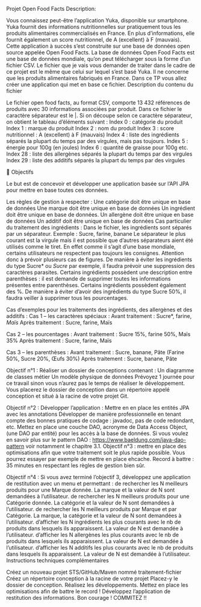 Projet Open Food Facts
Description:

Vous connaissez peut-être l’application Yuka, disponible sur smartphone. Yuka fournit des informations nutritionnelles sur pratiquement tous les produits alimentaires commercialisés en France. En plus d’informations, elle fournit également un score nutritionnel, de A (excellent) à F (mauvais).
Cette application à succès s’est construite sur une base de données open source appelée Open Food Facts. 
La base de données Open Food Facts est une base de données mondiale, qu’on peut télécharger sous la forme d’un fichier CSV. Le fichier que je vais vous demander de traiter dans le cadre de ce projet est le même que celui sur lequel s’est basé Yuka.  Il ne concerne que les produits alimentaires fabriqués en France.
Dans ce TP vous allez créer une application qui met en base ce fichier.
Description du contenu du fichier

Le fichier open food facts, au format CSV, comporte 13 432 références de produits avec 30 informations associées par produit. Dans ce fichier le caractère séparateur est le |. Si on découpe selon ce caractère séparateur, on obtient le tableau d’éléments suivant : 
Index 0 : catégorie du produit
Index 1 : marque du produit
Index 2 : nom du produit
Index 3 : score nutritionnel : A (excellent) à F (mauvais)
Index 4 : liste des ingrédients séparés la plupart du temps par des virgules, mais pas toujours.
Index 5 : énergie pour 100g (en joules)
Index 6 : quantité de graisse pour 100g
etc.
Index 28 : liste des allergènes séparés la plupart du temps par des virgules
Index 29 : liste des additifs séparés la plupart du temps par des virgules


Objectifs

Le but est de concevoir et développer une application basée sur l’API JPA pour mettre en base toutes ces données.

Les règles de gestion à respecter : 
Une catégorie doit être unique en base de données
Une marque doit être unique en base de données
Un ingrédient doit être unique en base de données. 
Un allergène doit être unique en base de données
Un additif doit être unique en base de données
Cas particulier du traitement des ingrédients :	
Dans le fichier, les ingrédients sont séparés par un séparateur. Exemple : Sucre, farine, banane
Le séparateur le plus courant est la virgule mais il est possible que d’autres séparateurs aient été utilisés comme le tiret. En effet comme il s’agit d’une base mondiale, certains utilisateurs ne respectent pas toujours les consignes. Attention donc à prévoir plusieurs cas de figures.
De manière à éviter les ingrédients du type Sucre* ou _Sucre_ par exemple, il faudra prévoir une suppression des caractères parasites. 
Certains ingrédients possèdent une description entre parenthèses : il est demande de supprimer toutes les informations présentes entre parenthèses. 
Certains ingrédients possèdent également des %. De manière à éviter d’avoir des ingrédients du type Sucre 50%, il faudra veiller à supprimer tous les pourcentages.

Cas d’exemples pour les traitements des ingrédients, des allergènes et des additifs : 
Cas 1 – les caractères spéciaux : 
Avant traitement : Sucre*, farine, _Maïs_
Après traitement : Sucre, farine, Maïs

Cas 2 – les pourcentages : 
Avant traitement : Sucre 15%, farine 50%, Maïs 35%
Après traitement : Sucre, farine, Maïs

Cas 3 – les parenthèses : 
Avant traitement : Sucre, banane, Pâte (Farine 50%, Sucre 20%, Œufs 30%)
Après traitement : Sucre, banane, Pâte


Objectif n°1 : Réaliser un dossier de conceptions contenant : 
Un diagramme de classes métier
Un modèle physique de données
Prévoyez 1 journée pour ce travail sinon vous n’aurez pas le temps de réaliser le développement.
Vous placerez le dossier de conception dans un répertoire appelé conception et situé à la racine de votre projet Git.

Objectif n°2 : Développer l’application : 
Mettre en en place les entités JPA avec les annotations
Développer de manière professionnelle en tenant compte des bonnes pratiques de codage : javadoc, pas de code redondant, etc.
Mettez en place une couche DAO, acronyme de Data Access Object, (une DAO par entité) pour les accès à la base de données. 
Si vous voulez en savoir plus sur le pattern DAO : https://www.baeldung.com/java-dao-pattern voir notamment le chapitre 3.1.
Objectif n°3 : mettre en place des optimisations afin que votre traitement soit le plus rapide possible. Vous pourrez essayer par exemple de mettre en place ehcache.
Record à battre : 35 minutes en respectant les règles de gestion bien sûr.

Objectif n°4 : Si vous avez terminé l’objectif 3, développez une application de restitution avec un menu et permettant : 
de rechercher les N meilleurs produits pour une Marque donnée. La marque et la valeur de N sont demandées à l’utilisateur.
de rechercher les N meilleurs produits pour une Catégorie donnée. La catégorie et la valeur de N sont demandées à l’utilisateur.
de rechercher les N meilleurs produits par Marque et par Catégorie. La marque, la catégorie et la valeur de N sont demandées à l’utilisateur.
d’afficher les N ingrédients les plus courants avec le nb de produits dans lesquels ils apparaissent. La valeur de N est demandée à l’utilisateur.
d’afficher les N allergènes les plus courants avec le nb de produits dans lesquels ils apparaissent. La valeur de N est demandée à l’utilisateur.
d’afficher les N additifs les plus courants avec le nb de produits dans lesquels ils apparaissent. La valeur de N est demandée à l’utilisateur.
Instructions techniques complémentaires

Créez un nouveau projet STS/GitHub/Maven nommé traitement-fichier
Créez un répertoire conception à la racine de votre projet
Placez-y le dossier de conception.
Réalisez les développements.
Mettez en place les optimisations afin de battre le record !
Développez l’application de restitution des informations.
Bon courage !
COMMITEZ !!
